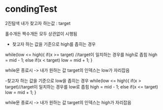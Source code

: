 # condingTest

2진탐색
내가 찾고자 하는값 : target

홀수개든 짝수개든 모두 상관없이 시행됨

- 찾고자 하는 값을 기준으로 high를 좁히는 경우
  
while(low <= high){
  if(x >= target) //target이 일치하는 경우를 high로 좁힘 
    high = mid - 1;
  else if(x < target)
    low = mid + 1;
}

while문 종료시 -> 내가 원하는 값 target의 인덱스는 low가 자리잡음

-찾고자 하는 값을 기준으로 low을 좁히는 경우
  while(low <= high){
  if(x > target)//target이 일치하는 경우를 low로 좁힘
    high = mid - 1;
  else if(x <= target)
    low = mid + 1;
}

while문 종료시 -> 내가 원하는 값 target의 인덱스는 high가 자리잡음
